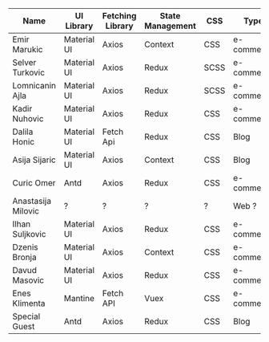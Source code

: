 | Name               | UI Library  | Fetching Library | State Management | CSS  | Type       | Example                                                                                                                                                                                                                                                         |
| ------------------ | ----------- | ---------------- | ---------------- | ---- | ---------- | --------------------------------------------------------------------------------------------------------------------------------------------------------------------------------------------------------------------------------------------------------------- |
| Emir Marukic       | Material UI | Axios            | Context          | CSS  | e-commerce | [link](https://dribbble.com/shots/23176106-FUNELO-Furniture-Landing-Page) [link2](https://dribbble.com/shots/23129508-Homepage-E-Commerce-Sofa)                                                                                                                 |
| Selver Turkovic    | Material UI | Axios            | Redux            | SCSS | e-commerce | [link](https://www.wix.com/website-template/view/html/2204?siteId=a044bb6e-eac4-456a-8fa8-e0bcce863b4b&metaSiteId=5a5f2cd8-e2a4-40f0-a187-5f056f2385e1&originUrl=https%3A%2F%2Fwww.wix.com%2Fwebsite%2Ftemplates%3Fcriteria%3Dtech%2Bstore&tpClick=view_button) |
| Lomnicanin Ajla    | Material UI | Axios            | Redux            | SCSS | e-commerce | [link](https://websitedemos.net/home-decor-04/)                                                                                                                                                                                                                 |
| Kadir Nuhovic      | Material UI | Axios            | Redux            | CSS  | e-commerce | [link](https://gameshopsrbija.com/)                                                                                                                                                                                                                             |
| Dalila Honic       | Material UI | Fetch Api        | Redux            | CSS  | Blog       | [link](https://www.cassie.codes/)                                                                                                                                                                                                                               |
| Asija Sijaric      | Material UI | Axios            | Context          | CSS  | Blog       | [link](https://elements.envato.com/emily-personal-blog-html-template-H83J8S/preview)                                                                                                                                                                            |
| Curic Omer         | Antd        | Axios            | Redux            | CSS  | e-commerce | [link](https://gigatron.rs/)                                                                                                                                                                                                                                    |
| Anastasija Milovic | ?           | ?                | ?                | ?    | Web ?      |
| Ilhan Suljkovic    | Material UI | Axios            | Redux            | CSS  | e-commerce | [link](https://www.etsy.com)                                                                                                                                                                                                                                    |
| Dzenis Bronja      | Material UI | Axios            | Context          | CSS  | e-commerce | [link](https://www.amazon.com/)                                                                                                                                                                                                                                 |
| Davud Masovic      | Material UI | Axios            | Redux            | CSS  | e-commerce | [link](https://www.gamecentar.rs/)                                                                                                                                                                                                                              |
| Enes Klimenta      | Mantine     | Fetch API        | Vuex             | CSS  | e-commerce | [link](https://gameshopsrbija.com/)                                                                                                                                                                                                                             |
| Special Guest      | Antd        | Axios            | Redux            | CSS  | Blog       |
